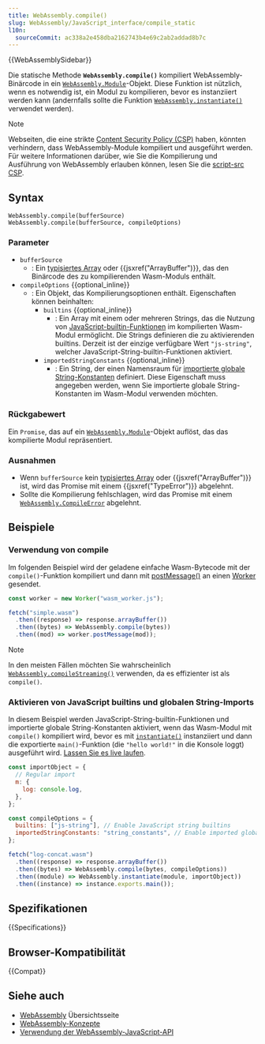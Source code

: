 ```yaml
---
title: WebAssembly.compile()
slug: WebAssembly/JavaScript_interface/compile_static
l10n:
  sourceCommit: ac338a2e458dba2162743b4e69c2ab2addad8b7c
---
```


{{WebAssemblySidebar}}

Die statische Methode **`WebAssembly.compile()`** kompiliert WebAssembly-Binärcode in ein [`WebAssembly.Module`](/de/docs/WebAssembly/JavaScript_interface/Module)-Objekt.
Diese Funktion ist nützlich, wenn es notwendig ist, ein Modul zu kompilieren, bevor es instanziiert werden kann (andernfalls sollte die Funktion [`WebAssembly.instantiate()`](/de/docs/WebAssembly/JavaScript_interface/instantiate_static) verwendet werden).

> [!NOTE]
> Webseiten, die eine strikte [Content Security Policy (CSP)](/de/docs/Web/HTTP/CSP) haben, könnten verhindern, dass WebAssembly-Module kompiliert und ausgeführt werden.
> Für weitere Informationen darüber, wie Sie die Kompilierung und Ausführung von WebAssembly erlauben können, lesen Sie die [script-src CSP](/de/docs/Web/HTTP/Headers/Content-Security-Policy/script-src).

## Syntax

```js-nolint
WebAssembly.compile(bufferSource)
WebAssembly.compile(bufferSource, compileOptions)
```

### Parameter

- `bufferSource`
  - : Ein [typisiertes Array](/de/docs/Web/JavaScript/Guide/Typed_arrays) oder {{jsxref("ArrayBuffer")}}, das den Binärcode des zu kompilierenden Wasm-Moduls enthält.
- `compileOptions` {{optional_inline}}
  - : Ein Objekt, das Kompilierungsoptionen enthält. Eigenschaften können beinhalten:
    - `builtins` {{optional_inline}}
      - : Ein Array mit einem oder mehreren Strings, das die Nutzung von [JavaScript-builtin-Funktionen](/de/docs/WebAssembly/JavaScript_builtins) im kompilierten Wasm-Modul ermöglicht. Die Strings definieren die zu aktivierenden builtins. Derzeit ist der einzige verfügbare Wert `"js-string"`, welcher JavaScript-String-builtin-Funktionen aktiviert.
    - `importedStringConstants` {{optional_inline}}
      - : Ein String, der einen Namensraum für [importierte globale String-Konstanten](/de/docs/WebAssembly/Imported_string_constants) definiert. Diese Eigenschaft muss angegeben werden, wenn Sie importierte globale String-Konstanten im Wasm-Modul verwenden möchten.

### Rückgabewert

Ein `Promise`, das auf ein [`WebAssembly.Module`](/de/docs/WebAssembly/JavaScript_interface/Module)-Objekt auflöst, das das kompilierte Modul repräsentiert.

### Ausnahmen

- Wenn `bufferSource` kein [typisiertes Array](/de/docs/Web/JavaScript/Guide/Typed_arrays) oder {{jsxref("ArrayBuffer")}} ist, wird das Promise mit einem {{jsxref("TypeError")}} abgelehnt.
- Sollte die Kompilierung fehlschlagen, wird das Promise mit einem [`WebAssembly.CompileError`](/de/docs/WebAssembly/JavaScript_interface/CompileError) abgelehnt.

## Beispiele

### Verwendung von compile

Im folgenden Beispiel wird der geladene einfache Wasm-Bytecode mit der `compile()`-Funktion kompiliert und dann mit [postMessage()](/de/docs/Web/API/Worker/postMessage) an einen [Worker](/de/docs/Web/API/Web_Workers_API) gesendet.

```js
const worker = new Worker("wasm_worker.js");

fetch("simple.wasm")
  .then((response) => response.arrayBuffer())
  .then((bytes) => WebAssembly.compile(bytes))
  .then((mod) => worker.postMessage(mod));
```

> [!NOTE]
> In den meisten Fällen möchten Sie wahrscheinlich [`WebAssembly.compileStreaming()`](/de/docs/WebAssembly/JavaScript_interface/compileStreaming_static) verwenden, da es effizienter ist als `compile()`.

### Aktivieren von JavaScript builtins und globalen String-Imports

In diesem Beispiel werden JavaScript-String-builtin-Funktionen und importierte globale String-Konstanten aktiviert, wenn das Wasm-Modul mit `compile()` kompiliert wird, bevor es mit [`instantiate()`](/de/docs/WebAssembly/JavaScript_interface/instantiate_static) instanziiert und dann die exportierte `main()`-Funktion (die `"hello world!"` in die Konsole loggt) ausgeführt wird. [Lassen Sie es live laufen](https://mdn.github.io/webassembly-examples/js-builtin-examples/compile/).

```js
const importObject = {
  // Regular import
  m: {
    log: console.log,
  },
};

const compileOptions = {
  builtins: ["js-string"], // Enable JavaScript string builtins
  importedStringConstants: "string_constants", // Enable imported global string constants
};

fetch("log-concat.wasm")
  .then((response) => response.arrayBuffer())
  .then((bytes) => WebAssembly.compile(bytes, compileOptions))
  .then((module) => WebAssembly.instantiate(module, importObject))
  .then((instance) => instance.exports.main());
```

## Spezifikationen

{{Specifications}}

## Browser-Kompatibilität

{{Compat}}

## Siehe auch

- [WebAssembly](/de/docs/WebAssembly) Übersichtsseite
- [WebAssembly-Konzepte](/de/docs/WebAssembly/Concepts)
- [Verwendung der WebAssembly-JavaScript-API](/de/docs/WebAssembly/Using_the_JavaScript_API)
